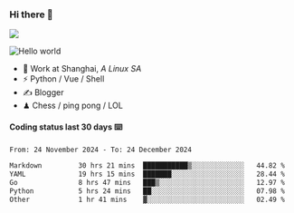 ### Hi there 👋
![](https://komarev.com/ghpvc/?username=Xuhandsome)


<img src="https://github-readme-stats.vercel.app/api?username=XuHandsome&show_icons=true&theme=merko" alt="Hello world">

<br/>

- 🍻  Work at Shanghai, _A Linux SA_
- ⚡  Python / Vue / Shell
- ✍️  Blogger
- ♟  Chess / ping pong / LOL

#### Coding status last 30 days ⌨️

<!--START_SECTION:waka-->

```txt
From: 24 November 2024 - To: 24 December 2024

Markdown         30 hrs 21 mins  ███████████▒░░░░░░░░░░░░░   44.82 %
YAML             19 hrs 15 mins  ███████░░░░░░░░░░░░░░░░░░   28.44 %
Go               8 hrs 47 mins   ███▒░░░░░░░░░░░░░░░░░░░░░   12.97 %
Python           5 hrs 24 mins   ██░░░░░░░░░░░░░░░░░░░░░░░   07.98 %
Other            1 hr 41 mins    ▓░░░░░░░░░░░░░░░░░░░░░░░░   02.49 %
```

<!--END_SECTION:waka-->
